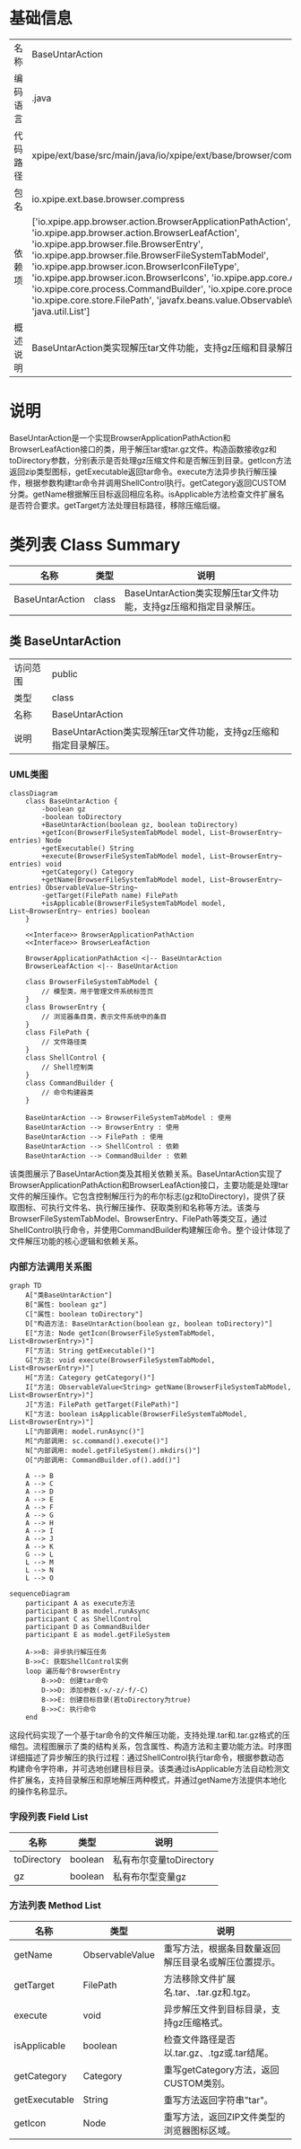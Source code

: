 # 基础信息

|      |      |
|------|------|
| 名称 | BaseUntarAction |
| 编码语言 | .java |
| 代码路径 | xpipe/ext/base/src/main/java/io/xpipe/ext/base/browser/compress/BaseUntarAction.java |
| 包名 | io.xpipe.ext.base.browser.compress |
| 依赖项 | ['io.xpipe.app.browser.action.BrowserApplicationPathAction', 'io.xpipe.app.browser.action.BrowserLeafAction', 'io.xpipe.app.browser.file.BrowserEntry', 'io.xpipe.app.browser.file.BrowserFileSystemTabModel', 'io.xpipe.app.browser.icon.BrowserIconFileType', 'io.xpipe.app.browser.icon.BrowserIcons', 'io.xpipe.app.core.AppI18n', 'io.xpipe.core.process.CommandBuilder', 'io.xpipe.core.process.ShellControl', 'io.xpipe.core.store.FilePath', 'javafx.beans.value.ObservableValue', 'javafx.scene.Node', 'java.util.List'] |
| 概述说明 | BaseUntarAction类实现解压tar文件功能，支持gz压缩和目录解压选项。 |

# 说明

BaseUntarAction是一个实现BrowserApplicationPathAction和BrowserLeafAction接口的类，用于解压tar或tar.gz文件。构造函数接收gz和toDirectory参数，分别表示是否处理gz压缩文件和是否解压到目录。getIcon方法返回zip类型图标，getExecutable返回tar命令。execute方法异步执行解压操作，根据参数构建tar命令并调用ShellControl执行。getCategory返回CUSTOM分类。getName根据解压目标返回相应名称。isApplicable方法检查文件扩展名是否符合要求。getTarget方法处理目标路径，移除压缩后缀。

# 类列表 Class Summary

| 名称   | 类型  | 说明 |
|-------|------|-------------|
| BaseUntarAction | class | BaseUntarAction类实现解压tar文件功能，支持gz压缩和指定目录解压。 |



## 类 BaseUntarAction

|      |      |
|------|------|
| 访问范围 | public |
| 类型 | class |
| 名称 | BaseUntarAction |
| 说明 | BaseUntarAction类实现解压tar文件功能，支持gz压缩和指定目录解压。 |


### UML类图

```mermaid
classDiagram
    class BaseUntarAction {
        -boolean gz
        -boolean toDirectory
        +BaseUntarAction(boolean gz, boolean toDirectory)
        +getIcon(BrowserFileSystemTabModel model, List~BrowserEntry~ entries) Node
        +getExecutable() String
        +execute(BrowserFileSystemTabModel model, List~BrowserEntry~ entries) void
        +getCategory() Category
        +getName(BrowserFileSystemTabModel model, List~BrowserEntry~ entries) ObservableValue~String~
        -getTarget(FilePath name) FilePath
        +isApplicable(BrowserFileSystemTabModel model, List~BrowserEntry~ entries) boolean
    }

    <<Interface>> BrowserApplicationPathAction
    <<Interface>> BrowserLeafAction

    BrowserApplicationPathAction <|-- BaseUntarAction
    BrowserLeafAction <|-- BaseUntarAction

    class BrowserFileSystemTabModel {
        // 模型类，用于管理文件系统标签页
    }
    class BrowserEntry {
        // 浏览器条目类，表示文件系统中的条目
    }
    class FilePath {
        // 文件路径类
    }
    class ShellControl {
        // Shell控制类
    }
    class CommandBuilder {
        // 命令构建器类
    }

    BaseUntarAction --> BrowserFileSystemTabModel : 使用
    BaseUntarAction --> BrowserEntry : 使用
    BaseUntarAction --> FilePath : 使用
    BaseUntarAction --> ShellControl : 依赖
    BaseUntarAction --> CommandBuilder : 依赖
```

该类图展示了BaseUntarAction类及其相关依赖关系。BaseUntarAction实现了BrowserApplicationPathAction和BrowserLeafAction接口，主要功能是处理tar文件的解压操作。它包含控制解压行为的布尔标志(gz和toDirectory)，提供了获取图标、可执行文件名、执行解压操作、获取类别和名称等方法。该类与BrowserFileSystemTabModel、BrowserEntry、FilePath等类交互，通过ShellControl执行命令，并使用CommandBuilder构建解压命令。整个设计体现了文件解压功能的核心逻辑和依赖关系。


### 内部方法调用关系图

```mermaid
graph TD
    A["类BaseUntarAction"]
    B["属性: boolean gz"]
    C["属性: boolean toDirectory"]
    D["构造方法: BaseUntarAction(boolean gz, boolean toDirectory)"]
    E["方法: Node getIcon(BrowserFileSystemTabModel, List<BrowserEntry>)"]
    F["方法: String getExecutable()"]
    G["方法: void execute(BrowserFileSystemTabModel, List<BrowserEntry>)"]
    H["方法: Category getCategory()"]
    I["方法: ObservableValue<String> getName(BrowserFileSystemTabModel, List<BrowserEntry>)"]
    J["方法: FilePath getTarget(FilePath)"]
    K["方法: boolean isApplicable(BrowserFileSystemTabModel, List<BrowserEntry>)"]
    L["内部调用: model.runAsync()"]
    M["内部调用: sc.command().execute()"]
    N["内部调用: model.getFileSystem().mkdirs()"]
    O["内部调用: CommandBuilder.of().add()"]

    A --> B
    A --> C
    A --> D
    A --> E
    A --> F
    A --> G
    A --> H
    A --> I
    A --> J
    A --> K
    G --> L
    L --> M
    L --> N
    L --> O
```

```mermaid
sequenceDiagram
    participant A as execute方法
    participant B as model.runAsync
    participant C as ShellControl
    participant D as CommandBuilder
    participant E as model.getFileSystem

    A->>B: 异步执行解压任务
    B->>C: 获取ShellControl实例
    loop 遍历每个BrowserEntry
        B->>D: 创建tar命令
        D->>D: 添加参数(-x/-z/-f/-C)
        B->>E: 创建目标目录(若toDirectory为true)
        B->>C: 执行命令
    end
```

这段代码实现了一个基于tar命令的文件解压功能，支持处理.tar和.tar.gz格式的压缩包。流程图展示了类的结构关系，包含属性、构造方法和主要功能方法。时序图详细描述了异步解压的执行过程：通过ShellControl执行tar命令，根据参数动态构建命令字符串，并可选地创建目标目录。该类通过isApplicable方法自动检测文件扩展名，支持目录解压和原地解压两种模式，并通过getName方法提供本地化的操作名称显示。

### 字段列表 Field List

| 名称  | 类型  | 说明 |
|-------|-------|------|
| toDirectory | boolean | 私有布尔变量toDirectory |
| gz | boolean | 私有布尔型变量gz |

### 方法列表 Method List

| 名称  | 类型  | 说明 |
|-------|-------|------|
| getName | ObservableValue<String> | 重写方法，根据条目数量返回解压目录名或解压位置提示。 |
| getTarget | FilePath | 方法移除文件扩展名.tar、.tar.gz和.tgz。 |
| execute | void | 异步解压文件到目标目录，支持gz压缩格式。 |
| isApplicable | boolean | 检查文件路径是否以.tar.gz、.tgz或.tar结尾。 |
| getCategory | Category | 重写getCategory方法，返回CUSTOM类别。 |
| getExecutable | String | 重写方法返回字符串"tar"。 |
| getIcon | Node | 重写方法，返回ZIP文件类型的浏览器图标区域。 |




